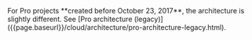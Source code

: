 <div class="bs-callout bs-callout-warning" markdown="1">
For Pro projects **created before October 23, 2017**, the architecture is slightly different. See [Pro architecture (legacy)]({{page.baseurl}}/cloud/architecture/pro-architecture-legacy.html).
</div>